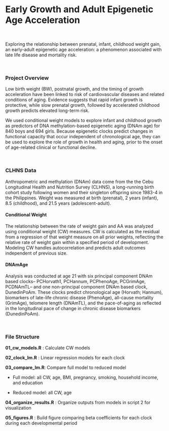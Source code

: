 

# Early Growth and Adult Epigenetic Age Acceleration

<br>

Exploring the relationship between prenatal, infant, childhood weight gain, an early-adult epigenetic age acceleration: 
a phenomenon associated with late life disease and mortality risk. 


<br>

### Project Overview

Low birth weight (BW), postnatal growth, and the timing of growth acceleration have been linked to risk of cardiovascular diseases and related conditions of aging. Evidence suggests that rapid infant growth is protective, while slow prenatal growth, followed by accelerated childhood growth predicts elevated long-term risk. 

We used conditional weight models to explore infant and childhood growth as predictors of DNA methylation-based epigenetic aging (DNAm age) for 840 boys and 694 girls. 
Because epigenetic clocks predict changes in functional capacity that occur independent of chronological age, they can be used to explore the role of growth in health and aging, prior to the onset of age-related clinical or functional decline.

<br>

### CLHNS Data

Anthropometric and methylation (DNAm) data  come from the the Cebu Longitudinal Health and Nutrition Survey (CLHNS), a long-running birth cohort study following women and their singleton offspring since 1983-4 in the Philippines.
Weight was measured at birth (prenatal), 2 years (infant), 8.5 (childhood), and 21.5 years (adolescent-adult). 

#### Conditional Weight

The relationship between the rate of weight gain and AA was analyzed using conditional weight (CW) measures. 
CW is calculated as the residual from a regression of that weight measure on all prior weights, reflecting the relative rate of weight gain within a specified period of development.
Modeling CW handles autocorrelation and predicts adult outcomes independent of previous size.

#### DNAmAge

Analysis was conducted at age 21 with six principal component DNAm based clocks– PCHorvath1, PCHannum, PCPhenoAge, PCGrimAge, PCDNAmTL– and one non-principal component DNAm based clock, DunedinPoAm.
These clocks predict chronological age (Horvath; Hannum), biomarkers of late-life chronic disease (PhenoAge), all-cause mortality (GrimAge), telomere length (DNAmTL), and the pace-of-aging as reflected in the longitudinal pace of change in chronic disease biomarkers (DunedinPoAm). 
<br>


<br>


### File Structure


**01_cw_models.R** : Calculate CW models

**02_clock_lm.R** : Linear regression models for each clock

**03_compare_lm.R**: Compare full model to reduced model 

- Full model: all CW, age, BMI, pregnancy, smoking, household income, and education

- Reduced model: all CW, age

**04_organize_results.R** : Organize outputs from models in script 2 for visualization

**05_figures.R** : Build figure comparing beta coefficients for each clock during each developmental period

<br>




